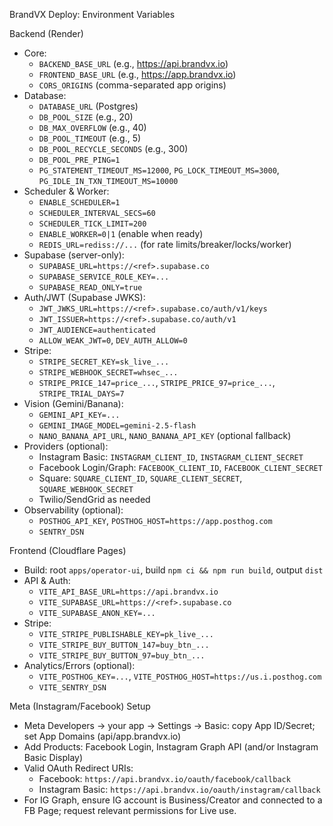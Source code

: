 BrandVX Deploy: Environment Variables

Backend (Render)
- Core:
  - `BACKEND_BASE_URL` (e.g., https://api.brandvx.io)
  - `FRONTEND_BASE_URL` (e.g., https://app.brandvx.io)
  - `CORS_ORIGINS` (comma-separated app origins)
- Database:
  - `DATABASE_URL` (Postgres)
  - `DB_POOL_SIZE` (e.g., 20)
  - `DB_MAX_OVERFLOW` (e.g., 40)
  - `DB_POOL_TIMEOUT` (e.g., 5)
  - `DB_POOL_RECYCLE_SECONDS` (e.g., 300)
  - `DB_POOL_PRE_PING=1`
  - `PG_STATEMENT_TIMEOUT_MS=12000`, `PG_LOCK_TIMEOUT_MS=3000`, `PG_IDLE_IN_TXN_TIMEOUT_MS=10000`
- Scheduler & Worker:
  - `ENABLE_SCHEDULER=1`
  - `SCHEDULER_INTERVAL_SECS=60`
  - `SCHEDULER_TICK_LIMIT=200`
  - `ENABLE_WORKER=0|1` (enable when ready)
  - `REDIS_URL=rediss://...` (for rate limits/breaker/locks/worker)
- Supabase (server-only):
  - `SUPABASE_URL=https://<ref>.supabase.co`
  - `SUPABASE_SERVICE_ROLE_KEY=...`
  - `SUPABASE_READ_ONLY=true`
- Auth/JWT (Supabase JWKS):
  - `JWT_JWKS_URL=https://<ref>.supabase.co/auth/v1/keys`
  - `JWT_ISSUER=https://<ref>.supabase.co/auth/v1`
  - `JWT_AUDIENCE=authenticated`
  - `ALLOW_WEAK_JWT=0`, `DEV_AUTH_ALLOW=0`
- Stripe:
  - `STRIPE_SECRET_KEY=sk_live_...`
  - `STRIPE_WEBHOOK_SECRET=whsec_...`
  - `STRIPE_PRICE_147=price_...`, `STRIPE_PRICE_97=price_...`, `STRIPE_TRIAL_DAYS=7`
- Vision (Gemini/Banana):
  - `GEMINI_API_KEY=...`
  - `GEMINI_IMAGE_MODEL=gemini-2.5-flash`
  - `NANO_BANANA_API_URL`, `NANO_BANANA_API_KEY` (optional fallback)
- Providers (optional):
  - Instagram Basic: `INSTAGRAM_CLIENT_ID`, `INSTAGRAM_CLIENT_SECRET`
  - Facebook Login/Graph: `FACEBOOK_CLIENT_ID`, `FACEBOOK_CLIENT_SECRET`
  - Square: `SQUARE_CLIENT_ID`, `SQUARE_CLIENT_SECRET`, `SQUARE_WEBHOOK_SECRET`
  - Twilio/SendGrid as needed
- Observability (optional):
  - `POSTHOG_API_KEY`, `POSTHOG_HOST=https://app.posthog.com`
  - `SENTRY_DSN`

Frontend (Cloudflare Pages)
- Build: root `apps/operator-ui`, build `npm ci && npm run build`, output `dist`
- API & Auth:
  - `VITE_API_BASE_URL=https://api.brandvx.io`
  - `VITE_SUPABASE_URL=https://<ref>.supabase.co`
  - `VITE_SUPABASE_ANON_KEY=...`
- Stripe:
  - `VITE_STRIPE_PUBLISHABLE_KEY=pk_live_...`
  - `VITE_STRIPE_BUY_BUTTON_147=buy_btn_...`
  - `VITE_STRIPE_BUY_BUTTON_97=buy_btn_...`
- Analytics/Errors (optional):
  - `VITE_POSTHOG_KEY=...`, `VITE_POSTHOG_HOST=https://us.i.posthog.com`
  - `VITE_SENTRY_DSN`

Meta (Instagram/Facebook) Setup
- Meta Developers → your app → Settings → Basic: copy App ID/Secret; set App Domains (api/app.brandvx.io)
- Add Products: Facebook Login, Instagram Graph API (and/or Instagram Basic Display)
- Valid OAuth Redirect URIs:
  - Facebook: `https://api.brandvx.io/oauth/facebook/callback`
  - Instagram Basic: `https://api.brandvx.io/oauth/instagram/callback`
- For IG Graph, ensure IG account is Business/Creator and connected to a FB Page; request relevant permissions for Live use.

